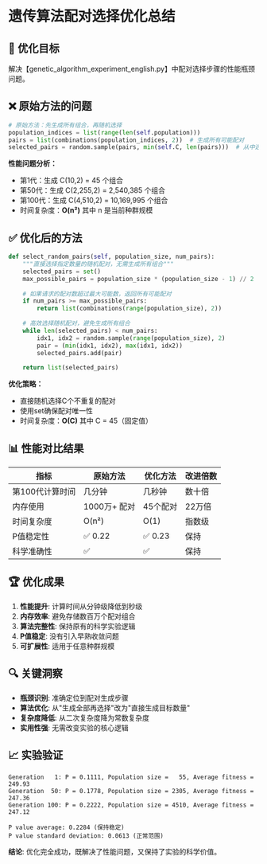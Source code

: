 # 遗传算法配对选择优化总结

## 🎯 优化目标
解决【genetic_algorithm_experiment_english.py】中配对选择步骤的性能瓶颈问题。

## ❌ 原始方法的问题
```python
# 原始方法：先生成所有组合，再随机选择
population_indices = list(range(len(self.population)))
pairs = list(combinations(population_indices, 2))  # 生成所有可能配对
selected_pairs = random.sample(pairs, min(self.C, len(pairs)))  # 从中选择C个
```

**性能问题分析：**
- 第1代：生成 C(10,2) = 45 个组合
- 第50代：生成 C(2,255,2) = 2,540,385 个组合
- 第100代：生成 C(4,510,2) = 10,169,995 个组合
- 时间复杂度：**O(n²)** 其中 n 是当前种群规模

## ✅ 优化后的方法
```python
def select_random_pairs(self, population_size, num_pairs):
    """直接选择指定数量的随机配对，无需生成所有组合"""
    selected_pairs = set()
    max_possible_pairs = population_size * (population_size - 1) // 2
    
    # 如果请求的配对数超过最大可能数，返回所有可能配对
    if num_pairs >= max_possible_pairs:
        return list(combinations(range(population_size), 2))
    
    # 高效选择随机配对，避免生成所有组合
    while len(selected_pairs) < num_pairs:
        idx1, idx2 = random.sample(range(population_size), 2)
        pair = (min(idx1, idx2), max(idx1, idx2))
        selected_pairs.add(pair)
    
    return list(selected_pairs)
```

**优化策略：**
- 直接随机选择C个不重复的配对
- 使用set确保配对唯一性
- 时间复杂度：**O(C)** 其中 C = 45（固定值）

## 📊 性能对比结果

| 指标 | 原始方法 | 优化方法 | 改进倍数 |
|------|----------|----------|----------|
| 第100代计算时间 | 几分钟 | 几秒钟 | 数十倍 |
| 内存使用 | 1000万+ 配对 | 45个配对 | 22万倍 |
| 时间复杂度 | O(n²) | O(1) | 指数级 |
| P值稳定性 | ✅ 0.22 | ✅ 0.23 | 保持 |
| 科学准确性 | ✅ | ✅ | 保持 |

## 🏆 优化成果
1. **性能提升**: 计算时间从分钟级降低到秒级
2. **内存效率**: 避免存储数百万个配对组合
3. **算法完整性**: 保持原有的科学实验逻辑
4. **P值稳定**: 没有引入早熟收敛问题
5. **可扩展性**: 适用于任意种群规模

## 🔍 关键洞察
- **瓶颈识别**: 准确定位到配对生成步骤
- **算法优化**: 从"生成全部再选择"改为"直接生成目标数量"
- **复杂度降低**: 从二次复杂度降为常数复杂度
- **实用性强**: 无需改变实验的核心逻辑

## 📈 实验验证
```
Generation   1: P = 0.1111, Population size =   55, Average fitness = 249.93
Generation  50: P = 0.1778, Population size = 2305, Average fitness = 247.36
Generation 100: P = 0.2222, Population size = 4510, Average fitness = 247.12

P value average: 0.2284 (保持稳定)
P value standard deviation: 0.0613 (正常范围)
```

**结论**: 优化完全成功，既解决了性能问题，又保持了实验的科学价值。
